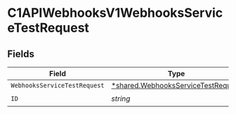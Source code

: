 # C1APIWebhooksV1WebhooksServiceTestRequest


## Fields

| Field                                                                                          | Type                                                                                           | Required                                                                                       | Description                                                                                    |
| ---------------------------------------------------------------------------------------------- | ---------------------------------------------------------------------------------------------- | ---------------------------------------------------------------------------------------------- | ---------------------------------------------------------------------------------------------- |
| `WebhooksServiceTestRequest`                                                                   | [*shared.WebhooksServiceTestRequest](../../../pkg/models/shared/webhooksservicetestrequest.md) | :heavy_minus_sign:                                                                             | N/A                                                                                            |
| `ID`                                                                                           | *string*                                                                                       | :heavy_check_mark:                                                                             | N/A                                                                                            |